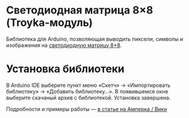 Светодиодная матрица 8×8 (Troyka-модуль)
========================================

Библиотека для Arduino, позволяющая выводить пиксели, символы и изображения на [светодиодную матрицу 8×8](http://amperka.ru/product/troyka-led-matrix).

Установка библиотеки
====================

В Arduino IDE выберите пункт меню «Скетч» → «Импортировать библиотеку» →
«Добавить библиотеку…». В появившемся окне выберите скачаный архив с
библиотекой. Установка завершена.

Подробности и примеры работы — [в статье на Амперка / Вики](http://wiki.amperka.ru/%D0%BF%D1%80%D0%BE%D0%B4%D1%83%D0%BA%D1%82%D1%8B:troyka-led-matrix)